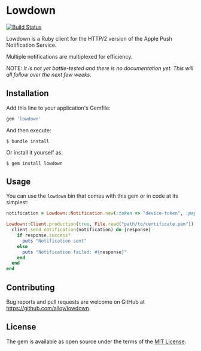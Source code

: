 # Lowdown

[![Build Status](https://travis-ci.org/alloy/lowdown.svg?branch=master)](https://travis-ci.org/alloy/lowdown)

Lowdown is a Ruby client for the HTTP/2 version of the Apple Push Notification Service.

Multiple notifications are multiplexed for efficiency.

NOTE: _It is not yet battle-tested and there is no documentation yet. This will all follow over the next few weeks._

## Installation

Add this line to your application's Gemfile:

```ruby
gem 'lowdown'
```

And then execute:

    $ bundle install

Or install it yourself as:

    $ gem install lowdown

## Usage

You can use the `lowdown` bin that comes with this gem or in code at its simplest:

```ruby
notification = Lowdown::Notification.new(:token => "device-token", :payload => { :alert => "Hello World!" })

Lowdown::Client.production(true, File.read("path/to/certificate.pem")).connect do |client|
  client.send_notification(notification) do |response|
    if response.success?
      puts "Notification sent"
    else
      puts "Notification failed: #{response}"
    end
  end
end
```

## Contributing

Bug reports and pull requests are welcome on GitHub at https://github.com/alloy/lowdown.

## License

The gem is available as open source under the terms of the [MIT License](http://opensource.org/licenses/MIT).

